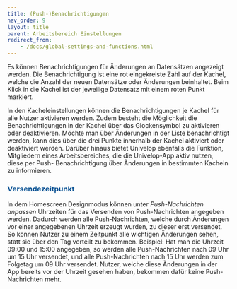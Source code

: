 ```yaml
---
title: (Push-)Benachrichtigungen
nav_order: 9
layout: title
parent: Arbeitsbereich Einstellungen
redirect_from:
    - /docs/global-settings-and-functions.html
---
```


Es können Benachrichtigungen für Änderungen an Datensätzen angezeigt werden. Die Benachrichtigung ist
eine rot eingekreiste Zahl auf der Kachel, welche die Anzahl der neuen Datensätze oder Änderungen
beinhaltet. Beim Klick in die Kachel ist der jeweilige Datensatz mit einem roten Punkt markiert.

In den Kacheleinstellungen können die Benachrichtigungen je Kachel für alle Nutzer aktivieren werden.
Zudem besteht die Möglichkeit die Benachrichtigungen in der Kachel über das Glockensymbol zu aktivieren
oder deaktivieren. Möchte man über Änderungen in der Liste benachrichtigt werden, kann dies über die
drei Punkte innerhalb der Kachel aktiviert oder deaktiviert werden. Darüber hinaus bietet Univelop ebenfalls
die Funktion, Mitgliedern eines Arbeitsbereiches, die die Univelop-App aktiv nutzen, diese per Push-
Benachrichtigung über Änderungen in bestimmten Kacheln zu informieren.

### <span style="color:#0b5394">Versendezeitpunkt</span>

In dem Homescreen Designmodus können unter _Push-Nachrichten anpassen_ Uhrzeiten für das Versenden von Push-Nachrichten angegeben werden. Dadurch werden alle Push-Nachrichten, welche durch Änderungen vor einer angegebenen Uhrzeit erzeugt wurden, zu dieser erst versendet.
So können Nutzer zu einem Zeitpunkt alle wichtigen Änderungen sehen, statt sie über den Tag verteilt zu bekommen.
Beispiel: Hat man die Uhrzeit 09:00 und 15:00 angegeben, so werden alle Push-Nachrichten nach 09 Uhr um 15 Uhr versendet, und alle Push-Nachrichten nach 15 Uhr werden zum Folgetag um 09 Uhr versendet.
Nutzer, welche diese Änderungen in der App bereits vor der Uhrzeit gesehen haben, bekommen dafür keine Push-Nachrichten mehr.
